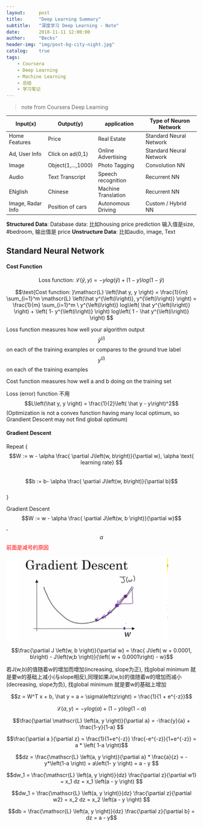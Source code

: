 ```yaml
---
layout:     post
title:      "Deep Learning Summary"
subtitle:   "深度学习 Deep Learning - Note"
date:       2018-11-11 12:00:00
author:     "Becks"
header-img: "img/post-bg-city-night.jpg"
catalog:    true
tags:
    - Coursera
    - Deep Learning
    - Machine Learning
    - 总结
    - 学习笔记
---
```


> note from Coursera Deep Learning

| Input(x)  | Output(y)   |  application  | Type of Neuron Network  |
| ------------ | ------------ | ------------ | ------------ |
| Home Features  | Price   | Real Estate   | Standard Neural Network   |
| Ad, User Info  | Click on ad(0,1)   | Online Advertising   | Standard Neural Network   |
| Image | Object(1,...,1000)  | Photo Tagging  | Convolution NN  |
| Audio | Text Transcript  | Speech recognition  | Recurrent NN  |
| ENglish | Chinese  | Machine Translation  | Recurrent NN  |
| Image, Radar Info | Position of cars  | Autonomous Driving  | Custom / Hybrid NN  |

<script type="text/javascript" async src="https://cdn.mathjax.org/mathjax/latest/MathJax.js?config=TeX-MML-AM_CHTML"> </script>


**Structured Data**: Database data: 比如housing price prediction 输入值是size, #bedroom, 输出值是 price
**Unstructure Data**: 比如audio, image, Text

## Standard Neural Network

#### Cost Function

$$\text{Loss function: }\mathscr{L} \left(\hat y, y \right) = - ylog\left( \hat y \right) + \left( 1- y \right) log\left( 1 - \hat y \right) $$

$$\text{Cost function: }\mathscr{L} \left(\hat y, y \right) =  \frac{1}{m} \sum_{i=1}^m \mathscr{L} \left(\hat y^{\left(i\right)}, y^{\left(i\right)} \right) = \frac{1}{m} \sum_{i=1}^m  \ y^{\left(i\right)} log\left( \hat y^{\left(i\right)}  \right) + \left( 1- y^{\left(i\right)} \right) log\left( 1 - \hat y^{\left(i\right)} \right) $$


Loss function measures how well your algorithm output $$\hat y^{\left(i \right)} $$ on each of the training examples or compares to the ground true label $$ y^{\left(i \right)}$$ on each of the training examples

Cost function measures how well a and b doing on the training set

Loss (error) function 不用 $$L\left(\hat y, y \right) = \frac{1}{2}\left( \hat y - y\right)^2$$ (Optimization is not a convex function having many local optimum, so Grandient Descent may not find global optimum)


#### Gradient Descent

Repeat { <br/>
$$W := w - \alpha \frac{ \partial J\left(w, b\right)}{\partial w}, \alpha \text{ learning rate} $$<br/>
$$b := b- \alpha \frac{ \partial J\left(w, b\right)}{\partial b}$$<br/>
}

Gradient Descent $$W := w - \alpha \frac{ \partial J\left(w, b \right)}{\partial w}$$, $$\alpha$$ <span style="color: red">前面是减号的原因</span>

![](\img\post\Deep-Learning\pic1.png)

$$\frac{\partial J \left(w, b \right)}{\partial w} = \frac{ J\left( w + 0.0001, b\right) - J\left(w,b \right)}{\left( w + 0.0001\right) - w}$$

若J(w,b)的值随着w的增加而增加(increasing, slope为正), 找global minimum 就是要w的基础上减小(与slope相反),同理如果J(w,b)的值随着w的增加而减小(decreasing, slope为负), 找global minimum 就是要w的基础上增加

$$z = W^T x + b,  \hat y = a = \sigma\left(z\right) = \frac{1}{1 + e^{-z}}$$

$$\mathscr{L} \left(a, y \right) = - ylog\left( a \right) + \left( 1- y \right) log\left( 1 - a \right) $$

$$\frac{\partial \mathscr{L} \left(a, y \right)}{\partial a} = -\frac{y}{a} + \frac{1-y}{1-a}   $$

$$\frac{\partial a }{\partial z} = \frac{1}{1+e^{-z}} \frac{-e^{-z}}{1+e^{-z}} = a * \left( 1-a \right)$$

$$dz = \frac{\mathscr{L} \left(a, y \right)}{\partial a} * \frac{a}{z} = -y*\left(1-a \right) + a\left(1- y \right) = a - y $$

$$dw_1 = \frac{\mathscr{L} \left(a, y \right)}{dz} \frac{\partial z}{\partial w1} = x_1 dz = x_1 \left(a - y \right) $$

$$dw_1 = \frac{\mathscr{L} \left(a, y \right)}{dz} \frac{\partial z}{\partial w2} = x_2 dz = x_2 \left(a - y \right) $$

$$db = \frac{\mathscr{L} \left(a, y \right)}{dz} \frac{\partial z}{\partial b} = dz = a - y$$
